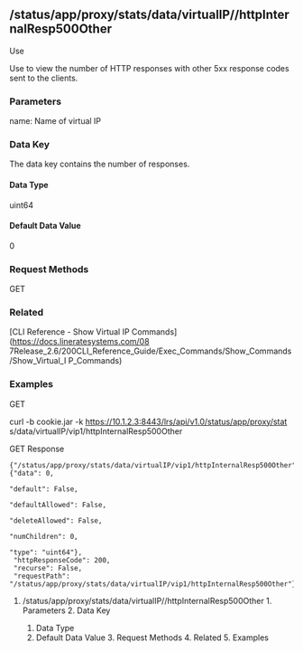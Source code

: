## /status/app/proxy/stats/data/virtualIP/<name>/httpInternalResp500Other

Use

Use to view the number of HTTP responses with other 5xx response codes sent to
the clients.

### Parameters

name: Name of virtual IP

### Data Key

The data key contains the number of responses.

#### Data Type

uint64

#### Default Data Value

0

### Request Methods

GET

### Related

[CLI Reference - Show Virtual IP Commands](https://docs.lineratesystems.com/08
7Release_2.6/200CLI_Reference_Guide/Exec_Commands/Show_Commands/Show_Virtual_I
P_Commands)

### Examples

GET

curl -b cookie.jar -k https://10.1.2.3:8443/lrs/api/v1.0/status/app/proxy/stat
s/data/virtualIP/vip1/httpInternalResp500Other

GET Response

    
    {"/status/app/proxy/stats/data/virtualIP/vip1/httpInternalResp500Other": {"data": 0,
                                                                                 "default": False,
                                                                                 "defaultAllowed": False,
                                                                                 "deleteAllowed": False,
                                                                                 "numChildren": 0,
                                                                                 "type": "uint64"},
     "httpResponseCode": 200,
     "recurse": False,
     "requestPath": "/status/app/proxy/stats/data/virtualIP/vip1/httpInternalResp500Other"}
    

  1. /status/app/proxy/stats/data/virtualIP/<name>/httpInternalResp500Other
    1. Parameters
    2. Data Key
      1. Data Type
      2. Default Data Value
    3. Request Methods
    4. Related
    5. Examples

